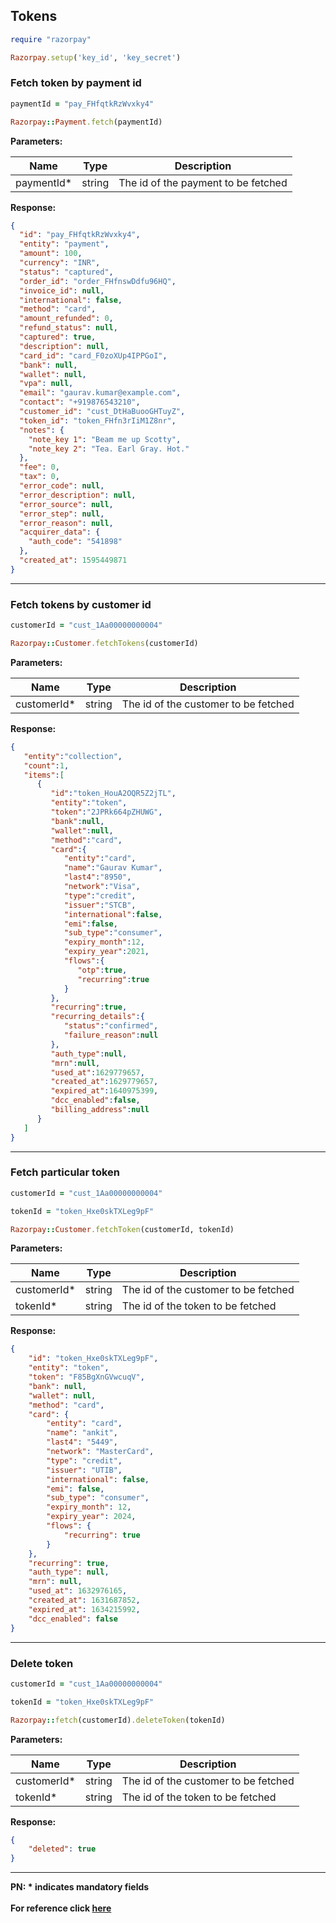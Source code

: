## Tokens

```rb
require "razorpay"

Razorpay.setup('key_id', 'key_secret')
```

### Fetch token by payment id
```rb
paymentId = "pay_FHfqtkRzWvxky4"

Razorpay::Payment.fetch(paymentId)
```

**Parameters:**

| Name          | Type        | Description                                 |
|---------------|-------------|---------------------------------------------|
| paymentId*    | string      | The id of the payment to be fetched |

**Response:**
```json
{
  "id": "pay_FHfqtkRzWvxky4",
  "entity": "payment",
  "amount": 100,
  "currency": "INR",
  "status": "captured",
  "order_id": "order_FHfnswDdfu96HQ",
  "invoice_id": null,
  "international": false,
  "method": "card",
  "amount_refunded": 0,
  "refund_status": null,
  "captured": true,
  "description": null,
  "card_id": "card_F0zoXUp4IPPGoI",
  "bank": null,
  "wallet": null,
  "vpa": null,
  "email": "gaurav.kumar@example.com",
  "contact": "+919876543210",
  "customer_id": "cust_DtHaBuooGHTuyZ",
  "token_id": "token_FHfn3rIiM1Z8nr",
  "notes": {
    "note_key 1": "Beam me up Scotty",
    "note_key 2": "Tea. Earl Gray. Hot."
  },
  "fee": 0,
  "tax": 0,
  "error_code": null,
  "error_description": null,
  "error_source": null,
  "error_step": null,
  "error_reason": null,
  "acquirer_data": {
    "auth_code": "541898"
  },
  "created_at": 1595449871
}
```

-------------------------------------------------------------------------------------------------------

### Fetch tokens by customer id

```rb
customerId = "cust_1Aa00000000004"

Razorpay::Customer.fetchTokens(customerId)
```

**Parameters:**

| Name          | Type        | Description                                 |
|---------------|-------------|---------------------------------------------|
| customerId*          | string      | The id of the customer to be fetched |

**Response:**
```json
{
   "entity":"collection",
   "count":1,
   "items":[
      {
         "id":"token_HouA2OQR5Z2jTL",
         "entity":"token",
         "token":"2JPRk664pZHUWG",
         "bank":null,
         "wallet":null,
         "method":"card",
         "card":{
            "entity":"card",
            "name":"Gaurav Kumar",
            "last4":"8950",
            "network":"Visa",
            "type":"credit",
            "issuer":"STCB",
            "international":false,
            "emi":false,
            "sub_type":"consumer",
            "expiry_month":12,
            "expiry_year":2021,
            "flows":{
               "otp":true,
               "recurring":true
            }
         },
         "recurring":true,
         "recurring_details":{
            "status":"confirmed",
            "failure_reason":null
         },
         "auth_type":null,
         "mrn":null,
         "used_at":1629779657,
         "created_at":1629779657,
         "expired_at":1640975399,
         "dcc_enabled":false,
         "billing_address":null
      }
   ]
}
```
-------------------------------------------------------------------------------------------------------

### Fetch particular token
```rb
customerId = "cust_1Aa00000000004"

tokenId = "token_Hxe0skTXLeg9pF"

Razorpay::Customer.fetchToken(customerId, tokenId)
```

**Parameters:**

| Name          | Type        | Description                                 |
|---------------|-------------|---------------------------------------------|
| customerId*          | string      | The id of the customer to be fetched |
| tokenId*          | string      | The id of the token to be fetched |

**Response:**
```json
{
    "id": "token_Hxe0skTXLeg9pF",
    "entity": "token",
    "token": "F85BgXnGVwcuqV",
    "bank": null,
    "wallet": null,
    "method": "card",
    "card": {
        "entity": "card",
        "name": "ankit",
        "last4": "5449",
        "network": "MasterCard",
        "type": "credit",
        "issuer": "UTIB",
        "international": false,
        "emi": false,
        "sub_type": "consumer",
        "expiry_month": 12,
        "expiry_year": 2024,
        "flows": {
            "recurring": true
        }
    },
    "recurring": true,
    "auth_type": null,
    "mrn": null,
    "used_at": 1632976165,
    "created_at": 1631687852,
    "expired_at": 1634215992,
    "dcc_enabled": false
}
```
-------------------------------------------------------------------------------------------------------

### Delete token

```rb
customerId = "cust_1Aa00000000004"

tokenId = "token_Hxe0skTXLeg9pF"

Razorpay::fetch(customerId).deleteToken(tokenId)
```

**Parameters:**

| Name          | Type        | Description                                 |
|---------------|-------------|---------------------------------------------|
| customerId*          | string      | The id of the customer to be fetched |
| tokenId*          | string      | The id of the token to be fetched |

**Response:**
```json
{
    "deleted": true
}
```
-------------------------------------------------------------------------------------------------------

**PN: * indicates mandatory fields**
<br>
<br>
**For reference click [here](https://razorpay.com/docs/api/recurring-payments/upi/tokens/)**